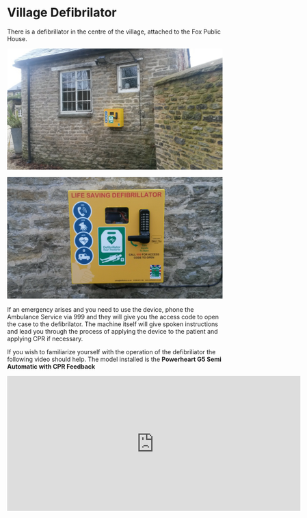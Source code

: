 

# Village Defibrilator

There is a defibrillator in the centre of the village, attached to the Fox Public House.


![defib on pub wall](defib-pub.jpg)

![defib image](defib.jpg)


If an emergency arises and you need to use the device, phone the
Ambulance Service via 999 and they will give you the access code to
open the case to the defibrilator. The machine itself will give spoken
instructions and lead you through the process of applying the device
to the patient and applying CPR if necessary.


If you wish to familiarize yourself with the operation of the
defibriliator the following video should help.  The model installed is
the **Powerheart G5 Semi Automatic with CPR Feedback**

<iframe width="686" height="315" src="https://www.youtube.com/embed/xkcD3Mv9oAU" frameborder="0" allow="accelerometer; autoplay; encrypted-media; gyroscope; picture-in-picture" allowfullscreen></iframe>